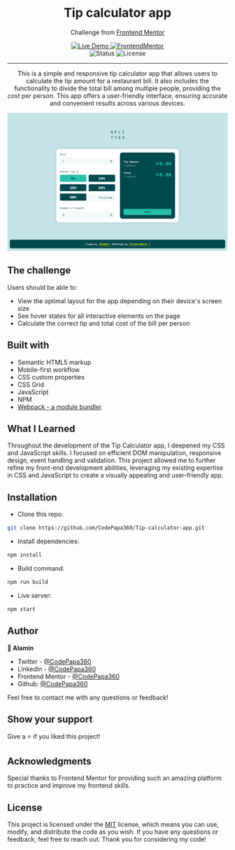 <h1 align="center">Tip calculator app</h1>
<div align="center">

Challenge from [Frontend Mentor](https://www.frontendmentor.io/challenges)

</div>

<!-- Badges -->
<div align="center">

<!-- Live -->
<a href="https://tip-calculator-app-codepapa360.netlify.app/">
    <img src="https://custom-icon-badges.demolab.com/badge/Live%20Demo-blue?style=for-the-badge&logo=live360&labelColor=666666" alt="Live Demo" />
</a>

<!-- Frontend Mentor -->
<a href="https://www.frontendmentor.io/solutions/responsive-tip-calculator-app-Id_2-t_KXE">
    <img src="https://img.shields.io/badge/Frontendmentor-100000?style=for-the-badge&logo=frontendmentor&logoColor=white&labelColor=666666&color=2490A9"  alt="FrontendMentor">
</a>
</div>

<div align="center">
<!-- Status -->

<!-- <img src="https://img.shields.io/badge/Status-Incomplete-red?style=flat" alt="Status" /> -->

<img src="https://img.shields.io/badge/Status-Completed-success?style=flat" alt="Status" />

<!-- Liceensee -->
<img src="https://img.shields.io/badge/License-MIT-blue?style=flat" alt="License" />
</div>

<hr>

<div align="center">
This is a simple and responsive tip calculator app that allows users to calculate the tip amount for a restaurant bill. It also includes the functionality to divide the total bill among multiple people, providing the cost per person. This app offers a user-friendly interface, ensuring accurate and convenient results across various devices.
<p>

</p>

<!-- Screenshot -->
<a align="center" href="https://tip-calculator-app-codepapa360.netlify.app/">

![Screenshot](./screenshots/Tip-calculator-app-screenshot-codepapa360.png)

</a>

</div>

## The challenge

Users should be able to:

- View the optimal layout for the app depending on their device's screen size
- See hover states for all interactive elements on the page
- Calculate the correct tip and total cost of the bill per person

## Built with

- Semantic HTML5 markup
- Mobile-first workflow
- CSS custom properties
- CSS Grid
- JavaScript
- NPM
- [Webpack - a module bundler](https://webpack.js.org/)

## What I Learned

Throughout the development of the Tip Calculator app, I deepened my CSS and JavaScript skills. I focused on efficient DOM manipulation, responsive design, event handling and validation. This project allowed me to further refine my front-end development abilities, leveraging my existing expertise in CSS and JavaScript to create a visually appealing and user-friendly app.

## Installation

- Clone this repo:

```sh
git clone https://github.com/CodePapa360/Tip-calculator-app.git
```

- Install dependencies:

```sh
npm install
```

- Build command:

```sh
npm run build
```

- Live server:

```sh
npm start
```

## Author

<b>👤 Alamin</b>

- Twitter - [@CodePapa360](https://www.twitter.com/CodePapa360)
- LinkedIn - [@CodePapa360](https://www.linkedin.com/in/codepapa360)
- Frontend Mentor - [@CodePapa360](https://www.frontendmentor.io/profile/CodePapa360)
- Github: [@CodePapa360](https://github.com/codepapa360)

Feel free to contact me with any questions or feedback!

## Show your support

Give a ⭐️ if you liked this project!

## Acknowledgments

Special thanks to Frontend Mentor for providing such an amazing platform to practice and improve my frontend skills.

## License

This project is licensed under the [MIT](https://github.com/CodePapa360/Tip-calculator-app/blob/main/LICENSE.md) license, which means you can use, modify, and distribute the code as you wish. If you have any questions or feedback, feel free to reach out. Thank you for considering my code!
